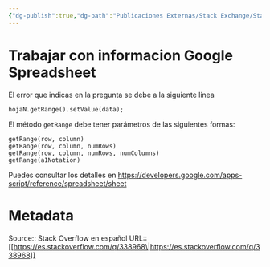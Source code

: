 ```yaml
---
{"dg-publish":true,"dg-path":"Publicaciones Externas/Stack Exchange/Stack Overflow en español/es.stackoverflow.com-338968.md","permalink":"/publicaciones-externas/stack-exchange/stack-overflow-en-espanol/es-stackoverflow-com-338968/","title":"Trabajar con informacion Google Spreadsheet","hide":true,"noteIcon":"\"0\"","created":"2024-04-03T12:49:10.627-06:00","updated":"2024-04-05T16:43:56.540-06:00"}
---
```


# Trabajar con informacion Google Spreadsheet

El error que indicas en la pregunta se debe a la siguiente línea

    hojaN.getRange().setValue(data);

El método `getRange` debe tener parámetros de las siguientes formas: 


    getRange(row, column)
    getRange(row, column, numRows)
    getRange(row, column, numRows, numColumns)
    getRange(a1Notation)

Puedes consultar los detalles en https://developers.google.com/apps-script/reference/spreadsheet/sheet

# Metadata
Source:: Stack Overflow en español
URL:: [[https://es.stackoverflow.com/q/338968\|https://es.stackoverflow.com/q/338968]]

